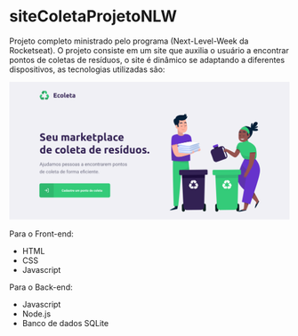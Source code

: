 # siteColetaProjetoNLW
Projeto completo ministrado pelo programa (Next-Level-Week da Rocketseat).
O projeto consiste em um site que auxilia o usuário a encontrar pontos de coletas de resíduos, o site é dinâmico se adaptando a diferentes dispositivos, as tecnologias utilizadas são:

![image](https://github.com/Jonas-Chaves/siteColetaProjetoNLW/blob/master/homePage.png?raw=true)

Para o Front-end:
- HTML
- CSS
- Javascript

Para o Back-end:
- Javascript
- Node.js
- Banco de dados SQLite
